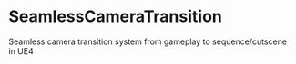 # SeamlessCameraTransition
Seamless camera transition system from gameplay to sequence/cutscene in UE4
